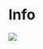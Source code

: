 # Info
<div id="header" aling="center">
    <img src="https://media.giphy.com/media/6hUoffXO1EOsWLlsXL/giphy.gif">
  </div>
